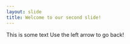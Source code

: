 ```yaml
--- 
layout: slide
title: Welcome to our second slide! 
--- 
```

This is some text 
Use the left arrow to go back!
